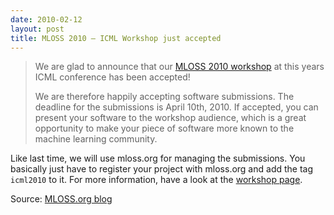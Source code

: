 ```yaml
---
date: 2010-02-12
layout: post
title: MLOSS 2010 – ICML Workshop just accepted
---
```


> We are glad to announce that our [MLOSS 2010
workshop](http://mloss.org/workshop/icml10/) at this  years ICML conference has
been accepted!
 >
 > We are therefore happily accepting software submissions.
The deadline  for the submissions is April 10th, 2010. If accepted, you can
present  your software to the workshop audience, which is a great opportunity to
make your piece of software more known to the machine learning  community.
 >
 >
Like last time, we will use mloss.org for managing the submissions.  You
basically just have to register your project with mloss.org and add  the tag
`icml2010` to it. For more information, have a look  at the [workshop
page](http://mloss.org/workshop/icml10/).

Source: [MLOSS.org
blog](http://mloss.org/community/blog/2010/feb/12/mloss-2010-icml-workshop-just-accepted/)
 
